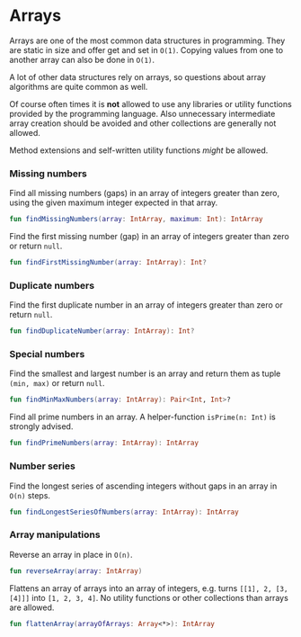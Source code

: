 # Arrays

Arrays are one of the most common data structures in programming. They are static in size and offer get and set in `O(1)`.
Copying values from one to another array can also be done in `O(1)`.

A lot of other data structures rely on arrays, so questions about array algorithms are quite common as well.

Of course often times it is __not__ allowed to use any libraries or utility functions provided by the programming language.
Also unnecessary intermediate array creation should be avoided and other collections are generally not allowed.

Method extensions and self-written utility functions _might_ be allowed.

### Missing numbers

Find all missing numbers (gaps) in an array of integers greater than zero, using the given maximum integer expected in that array.

```kotlin
fun findMissingNumbers(array: IntArray, maximum: Int): IntArray
```

Find the first missing number (gap) in an array of integers greater than zero or return `null`.

```kotlin
fun findFirstMissingNumber(array: IntArray): Int?
```

### Duplicate numbers

Find the first duplicate number in an array of integers greater than zero or return `null`.

```kotlin
fun findDuplicateNumber(array: IntArray): Int?
```

### Special numbers

Find the smallest and largest number is an array and return them as tuple `(min, max)` or return `null`.

```kotlin
fun findMinMaxNumbers(array: IntArray): Pair<Int, Int>?
```

Find all prime numbers in an array. A helper-function `isPrime(n: Int)` is strongly advised.

```kotlin
fun findPrimeNumbers(array: IntArray): IntArray
```

### Number series

Find the longest series of ascending integers without gaps in an array in `O(n)` steps.

```kotlin
fun findLongestSeriesOfNumbers(array: IntArray): IntArray
```

### Array manipulations

Reverse an array in place in `O(n)`.

```kotlin
fun reverseArray(array: IntArray)
```

Flattens an array of arrays into an array of integers, e.g. turns `[[1], 2, [3, [4]]]` into `[1, 2, 3, 4]`.
No utility functions or other collections than arrays are allowed.

```kotlin
fun flattenArray(arrayOfArrays: Array<*>): IntArray
```
